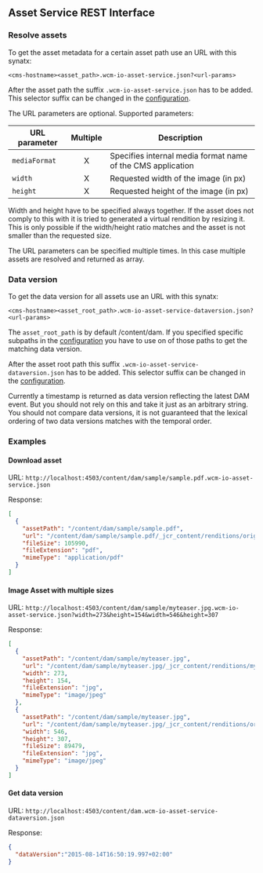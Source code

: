 ## Asset Service REST Interface


### Resolve assets

To get the asset metadata for a certain asset path use an URL with this synatx:

```
<cms-hostname><asset_path>.wcm-io-asset-service.json?<url-params>
```

After the asset path the suffix `.wcm-io-asset-service.json` has to be added. This selector suffix can be changed in the [configuration][configuration].

The URL parameters are optional. Supported parameters:

| URL parameter | Multiple | Description
|---------------|:--------:|-------------
| `mediaFormat` | X        | Specifies internal media format name of the CMS application
| `width`       | X        | Requested width of the image (in px)
| `height`      | X        | Requested height of the image (in px)

Width and height have to be specified always together. If the asset does not comply to this with it is tried to generated a virtual rendition by resizing it. This is only possible if the width/height ratio matches and the asset is not smaller than the requested size.

The URL parameters can be specified multiple times. In this case multiple assets are resolved and returned as array.


### Data version

To get the data version for all assets use an URL with this synatx:

```
<cms-hostname><asset_root_path>.wcm-io-asset-service-dataversion.json?<url-params>
```

The `asset_root_path` is by default /content/dam. If you specified specific subpaths in the [configuration][configuration] you have to use on of those paths to get the matching data version.

After the asset root path this suffix `.wcm-io-asset-service-dataversion.json` has to be added. This selector suffix can be changed in the [configuration][configuration].

Currently a timestamp is returned as data version reflecting the latest DAM event. But you should not rely on this and take it just as an arbitrary string. You should not compare data versions, it is not guaranteed that the lexical ordering of two data versions matches with the temporal order.


### Examples

#### Download asset

URL: `http://localhost:4503/content/dam/sample/sample.pdf.wcm-io-asset-service.json`

Response:

```json
[
  {
    "assetPath": "/content/dam/sample/sample.pdf",
    "url": "/content/dam/sample/sample.pdf/_jcr_content/renditions/original./sample.pdf",
    "fileSize": 105990,
    "fileExtension": "pdf",
    "mimeType": "application/pdf"
  }
]
```

#### Image Asset with multiple sizes

URL: `http://localhost:4503/content/dam/sample/myteaser.jpg.wcm-io-asset-service.json?width=273&height=154&width=546&height=307`

Response:

```json
[
  {
    "assetPath": "/content/dam/sample/myteaser.jpg",
    "url": "/content/dam/sample/myteaser.jpg/_jcr_content/renditions/myteaser.jpg.image_file.273.154.file/myteaser.jpg",
    "width": 273,
    "height": 154,
    "fileExtension": "jpg",
    "mimeType": "image/jpeg"
  },
  {
    "assetPath": "/content/dam/sample/myteaser.jpg",
    "url": "/content/dam/sample/myteaser.jpg/_jcr_content/renditions/original./myteaser.jpg",
    "width": 546,
    "height": 307,
    "fileSize": 89479,
    "fileExtension": "jpg",
    "mimeType": "image/jpeg"
  }
]
```


#### Get data version

URL: `http://localhost:4503/content/dam.wcm-io-asset-service-dataversion.json`

Response:

```json
{
  "dataVersion":"2015-08-14T16:50:19.997+02:00"
}
```


[configuration]: configuration.html

